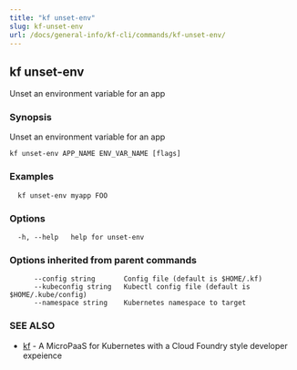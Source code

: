 ```yaml
---
title: "kf unset-env"
slug: kf-unset-env
url: /docs/general-info/kf-cli/commands/kf-unset-env/
---
```

## kf unset-env

Unset an environment variable for an app

### Synopsis

Unset an environment variable for an app

```
kf unset-env APP_NAME ENV_VAR_NAME [flags]
```

### Examples

```
  kf unset-env myapp FOO
```

### Options

```
  -h, --help   help for unset-env
```

### Options inherited from parent commands

```
      --config string       Config file (default is $HOME/.kf)
      --kubeconfig string   Kubectl config file (default is $HOME/.kube/config)
      --namespace string    Kubernetes namespace to target
```

### SEE ALSO

* [kf](/docs/general-info/kf-cli/commands/kf/)	 - A MicroPaaS for Kubernetes with a Cloud Foundry style developer expeience

